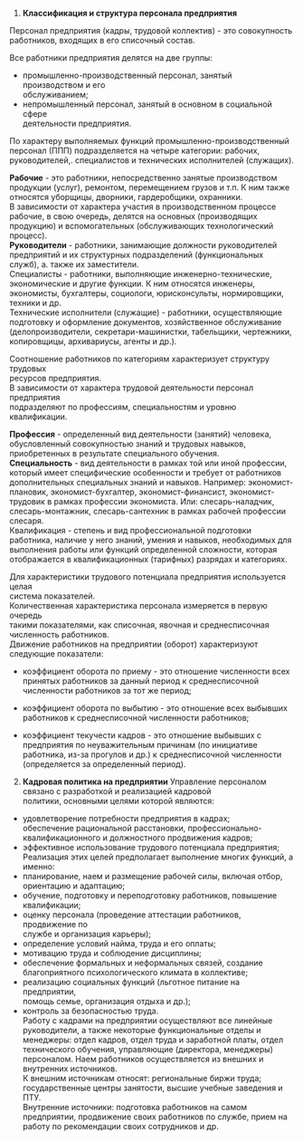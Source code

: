 
1. **Классификация и структура персонала предприятия**  

Персонал предприятия (кадры, трудовой коллектив) - это совокупность  
работников, входящих в его списочный состав.  

Все работники предприятия делятся на две группы:  
- промышленно-производственный персонал, занятый производством и его  
обслуживанием;  
- непромышленный персонал, занятый в основном в социальной сфере  
деятельности предприятия.  

По характеру выполняемых функций промышленно-производственный персонал (ППП) подразделяется на четыре категории: рабочих, руководителей,. специалистов и технических исполнителей (служащих). 

**Рабочие** - это работники, непосредственно занятые производством продукции (услуг), ремонтом, перемещением грузов и т.п. К ним также относятся уборщицы, дворники, гардеробщики, охранники.  
В зависимости от характера участия в производственном процессе рабочие, в свою очередь, делятся на основных (производящих продукцию) и вспомогательных (обслуживающих технологический процесс).  
**Руководители** - работники, занимающие должности руководителей предприятий и их структурных подразделений (функциональных служб), а. также их заместители.  
Специалисты - работники, выполняющие инженерно-технические, экономические и другие функции. К ним относятся инженеры, экономисты, бухгалтеры, социологи, юрисконсульты, нормировщики, техники и др.  
Технические исполнители (служащие) - работники, осуществляющие подготовку и оформление документов, хозяйственное обслуживание (делопроизводители, секретари-машинистки, табельщики, чертежники,  
копировщицы, архивариусы, агенты и др.).

Соотношение работников по категориям характеризует структуру трудовых  
ресурсов предприятия.  
В зависимости от характера трудовой деятельности персонал предприятия  
подразделяют по профессиям, специальностям и уровню квалификации.

**Профессия** - определенный вид деятельности (занятий) человека, обусловленный совокупностью знаний и трудовых навыков, приобретенных в результате специального обучения.  
**Специальность** - вид деятельности в рамках той или иной профессии, который имеет специфические особенности и требует от работников дополнительных специальных знаний и навыков. Например: экономист-плановик, экономист-бухгалтер, экономист-финансист, экономист-трудовик в рамках профессии экономиста. Или: слесарь-наладчик, слесарь-монтажник, слесарь-сантехник в рамках рабочей профессии слесаря.  
Квалификация - степень и вид профессиональной подготовки работника, наличие у него знаний, умения и навыков, необходимых для выполнения работы или функций определенной сложности, которая отображается в квалификационных (тарифных) разрядах и категориях.  

Для характеристики трудового потенциала предприятия используется целая  
система показателей.  
Количественная характеристика персонала измеряется в первую очередь  
такими показателями, как списочная, явочная и среднесписочная численность работников.  
Движение работников на предприятии (оборот) характеризуют  
следующие показатели:  
- коэффициент оборота по приему - это отношение численности всех принятых работников за данный период к среднесписочной численности работников за тот же период;  
- коэффициент оборота по выбытию - это отношение всех выбывших  
работников к среднесписочной численности работников;

- коэффициент текучести кадров - это отношение выбывших с предприятия по неуважительным причинам (по инициативе работника, из-за прогулов и др.) к среднесписочной численности (определяется за определенный период). 

2. **Кадровая политика на предприятии**
Управление персоналом связано с разработкой и реализацией кадровой  
политики, основными целями которой являются:  
- удовлетворение потребности предприятия в кадрах;  
обеспечение рациональной расстановки, профессионально-  
квалификационного и должностного продвижения кадров;  
- эффективное использование трудового потенциала предприятия;  
Реализация этих целей предполагает выполнение многих функций, а  
именно:  
- планирование, наем и размещение рабочей силы, включая отбор,  
ориентацию и адаптацию;  
- обучение, подготовку и переподготовку работников, повышение  
квалификации;  
- оценку персонала (проведение аттестации работников, продвижение по  
службе и организация карьеры);  
- определение условий найма, труда и его оплаты;  
- мотивацию труда и соблюдение дисциплины;  
- обеспечение формальных и неформальных связей, создание  
благоприятного психологического климата в коллективе;  
- реализацию социальных функций (льготное питание на предприятии,  
помощь семье, организация отдыха и др.);  
- контроль за безопасностью труда.  
Работу с кадрами на предприятии осуществляют все линейные руководители, а также некоторые функциональные отделы и менеджеры: отдел кадров, отдел труда и заработной платы, отдел технического обучения, управляющие (директора, менеджеры) персоналом.
Наем работников осуществляется из внешних и внутренних источников.  
К внешним источникам относят: региональные биржи труда;  
государственные центры занятости, высшие учебные заведения и ПТУ.  
Внутренние источники: подготовка работников на самом предприятии, продвижение своих работников по службе, прием на работу по рекомендации своих сотрудников и др.











